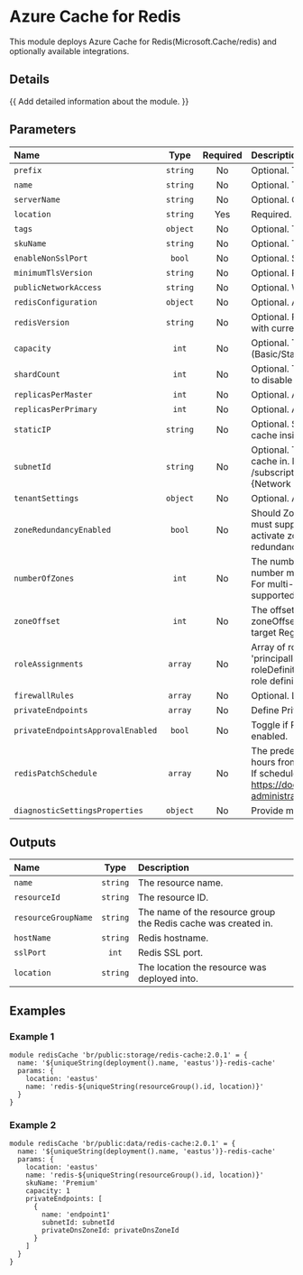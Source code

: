# Azure Cache for Redis

This module deploys Azure Cache for Redis(Microsoft.Cache/redis) and optionally available integrations.

## Details

{{ Add detailed information about the module. }}

## Parameters

| Name                              | Type     | Required | Description                                                                                                                                                                                                                                                                                                          |
| :-------------------------------- | :------: | :------: | :------------------------------------------------------------------------------------------------------------------------------------------------------------------------------------------------------------------------------------------------------------------------------------------------------------------- |
| `prefix`                          | `string` | No       | Optional. The prefix of the Redis cache resource name.                                                                                                                                                                                                                                                               |
| `name`                            | `string` | No       | Optional. The name of the Redis cache resource.                                                                                                                                                                                                                                                                      |
| `serverName`                      | `string` | No       | Optional. Override the name of the server.                                                                                                                                                                                                                                                                           |
| `location`                        | `string` | Yes      | Required. The location to deploy the Redis cache service.                                                                                                                                                                                                                                                            |
| `tags`                            | `object` | No       | Optional. Tags of the resource.                                                                                                                                                                                                                                                                                      |
| `skuName`                         | `string` | No       | Optional. The type of Redis cache to deploy.                                                                                                                                                                                                                                                                         |
| `enableNonSslPort`                | `bool`   | No       | Optional. Specifies whether the non-ssl Redis server port (6379) is enabled.                                                                                                                                                                                                                                         |
| `minimumTlsVersion`               | `string` | No       | Optional. Requires clients to use a specified TLS version (or higher) to connect.                                                                                                                                                                                                                                    |
| `publicNetworkAccess`             | `string` | No       | Optional. Whether or not public network access is allowed for this resource.                                                                                                                                                                                                                                         |
| `redisConfiguration`              | `object` | No       | Optional. All Redis Settings.                                                                                                                                                                                                                                                                                        |
| `redisVersion`                    | `string` | No       | Optional. Redis version. Only major version will be used in PUT/PATCH request with current valid values: (4, 6).                                                                                                                                                                                                     |
| `capacity`                        | `int`    | No       | Optional. The size of the Redis cache to deploy. Valid values: for C (Basic/Standard) family (0, 1, 2, 3, 4, 5, 6), for P (Premium) family (1, 2, 3, 4).                                                                                                                                                             |
| `shardCount`                      | `int`    | No       | Optional. The number of shards to be created on a Premium Cluster Cache. Set 0 to disable this feature.                                                                                                                                                                                                              |
| `replicasPerMaster`               | `int`    | No       | Optional. Amount of replicas to create per master for this Redis Cache.                                                                                                                                                                                                                                              |
| `replicasPerPrimary`              | `int`    | No       | Optional. Amount of replicas to create per primary for this Redis Cache.                                                                                                                                                                                                                                             |
| `staticIP`                        | `string` | No       | Optional. Static IP address. Optionally, may be specified when deploying a Redis cache inside an existing Azure Virtual Network; auto assigned by default.                                                                                                                                                           |
| `subnetId`                        | `string` | No       | Optional. The full resource ID of a subnet in a virtual network to deploy the Redis cache in. Example format: /subscriptions/{subscriptionId}/resourceGroups/{resourceGroupName}/Microsoft.{Network|ClassicNetwork}/VirtualNetworks/vnet1/subnets/subnet1.                                                           |
| `tenantSettings`                  | `object` | No       | Optional. A dictionary of tenant settings.                                                                                                                                                                                                                                                                           |
| `zoneRedundancyEnabled`           | `bool`   | No       | Should Zone Redundancy be enabled for this Redis Cache? The target Region must support availability zones, therefore even if this is set true, it will only activate zone redudancy in a supported region. Set this false to disable zone redundancy completely, regardless if a region supports availability zones. |
| `numberOfZones`                   | `int`    | No       | The number of logical zones to enable for the Redis Cache. The default is 3. The number must be a positive integer from 1 to 3. Use 1 for single-zoned resources. For multi-zoned resources, the value must be less than or equal to the number of supported zones.                                                  |
| `zoneOffset`                      | `int`    | No       | The offset from the starting logical availability zone. An error will be returned if zoneOffset plus numberOfZones exceeds the number of supported zones in the target Region.                                                                                                                                       |
| `roleAssignments`                 | `array`  | No       | Array of role assignment objects that contain the 'roleDefinitionIdOrName' and 'principalId' to define RBAC role assignments on this resource. In the roleDefinitionIdOrName attribute, you can provide either the display name of the role definition, or its fully qualified ID                                    |
| `firewallRules`                   | `array`  | No       | Optional. List of firewall rules to create on server.                                                                                                                                                                                                                                                                |
| `privateEndpoints`                | `array`  | No       | Define Private Endpoints that should be created for Azure Redis Cache.                                                                                                                                                                                                                                               |
| `privateEndpointsApprovalEnabled` | `bool`   | No       | Toggle if Private Endpoints manual approval for Azure Redis Cache should be enabled.                                                                                                                                                                                                                                 |
| `redisPatchSchedule`              | `array`  | No       | The predefined schedule for patching redis server. The Patch Window lasts for 5 hours from the start_hour_utc.<br />If schedule is not specified, the update can happen at any time. See https://docs.microsoft.com/en-us/azure/azure-cache-for-redis/cache-administration#schedule-updates-faq                      |
| `diagnosticSettingsProperties`    | `object` | No       | Provide mysql diagnostic settings properties.                                                                                                                                                                                                                                                                        |

## Outputs

| Name                | Type     | Description                                                    |
| :------------------ | :------: | :------------------------------------------------------------- |
| `name`              | `string` | The resource name.                                             |
| `resourceId`        | `string` | The resource ID.                                               |
| `resourceGroupName` | `string` | The name of the resource group the Redis cache was created in. |
| `hostName`          | `string` | Redis hostname.                                                |
| `sslPort`           | `int`    | Redis SSL port.                                                |
| `location`          | `string` | The location the resource was deployed into.                   |

## Examples

### Example 1

```bicep
module redisCache 'br/public:storage/redis-cache:2.0.1' = {
  name: '${uniqueString(deployment().name, 'eastus')}-redis-cache'
  params: {
    location: 'eastus'
    name: 'redis-${uniqueString(resourceGroup().id, location)}'
  }
}
```

### Example 2

```bicep
module redisCache 'br/public:data/redis-cache:2.0.1' = {
  name: '${uniqueString(deployment().name, 'eastus')}-redis-cache'
  params: {
    location: 'eastus'
    name: 'redis-${uniqueString(resourceGroup().id, location)}'
    skuName: 'Premium'
    capacity: 1
    privateEndpoints: [
      {
        name: 'endpoint1'
        subnetId: subnetId
        privateDnsZoneId: privateDnsZoneId
      }
    ]
  }
}
```